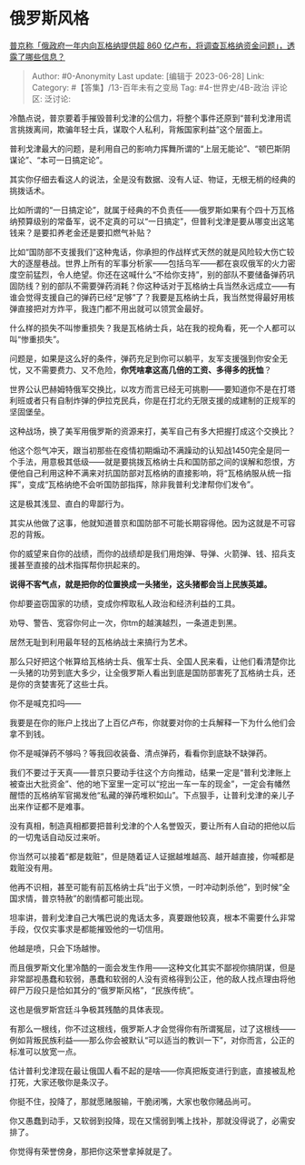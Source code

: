 # 俄罗斯风格
[普京称「俄政府一年内向瓦格纳提供超 860 亿卢布，将调查瓦格纳资金问题」，透露了哪些信息？](https://www.zhihu.com/question/609049162/answer/3093292542)

> Author: #0-Anonymity
> Last update: [编辑于 2023-06-28]
> Link:
> Category: #【答集】/13-百年未有之变局
> Tag: #4-世界史/4B-政治
> 评论区:
> 泛讨论:

冷酷点说，普京要着手摧毁普利戈津的公信力，将整个事件还原到“普利戈津用谎言挑拨离间，欺骗年轻士兵，谋取个人私利，背叛国家利益”这个层面上。

普利戈津最大的问题，是利用自己的影响力挥舞所谓的“上层无能论”、“顿巴斯阴谋论”、“本可一日搞定论”。

其实你仔细去看这人的说法，全是没有数据、没有人证、物证，无根无梢的经典的挑拨话术。

比如所谓的“一日搞定论”，就属于经典的不负责任——俄罗斯如果有个四十万瓦格纳预算级别的常备军，说不定真的可以“一日搞定”，但普利戈津是要从哪变出这笔钱来？是要扣养老金还是要扣燃气补贴？

比如“国防部不支援我们”这种鬼话，你承担的作战样式天然的就是风险较大伤亡较大的逐屋巷战。世界上所有的军事分析家——包括乌军——都在哀叹俄军的火力密度空前猛烈，令人绝望。你还在这喊什么“不给你支持”，别的部队不要储备弹药巩固防线？别的部队不需要弹药消耗？你这种话对于瓦格纳士兵当然永远成立——有谁会觉得支援自己的弹药已经“足够”了？我要是瓦格纳士兵，我当然觉得最好用核弹直接把对方炸平，我连门都不用出就可以领赏金最好。

什么样的损失不叫惨重损失？我是瓦格纳士兵，站在我的视角看，死一个人都可以叫“惨重损失”。

问题是，如果是这么好的条件，弹药充足到你可以躺平，友军支援强到你安全无忧，又不需要费力、又不危险，**你凭啥拿这高几倍的工资、多得多的抚恤**？

世界公认巴赫姆特俄军交换比，以攻方而言已经无可挑剔——要知道你不是在打塔利班或者只有自制炸弹的伊拉克民兵，你是在打北约无限支援的成建制的正规军的坚固堡垒。

这种战场，换了美军用俄罗斯的资源来打，美军自己有多大把握打成这个交换比？

他这个怨气冲天，跟当初那些在疫情初期煽动不满躁动的认知战1450完全是同一个手法，用意极其低级——就是要挑拨瓦格纳士兵和国防部之间的误解和怨恨，方便他自己利用这种不满来对抗国防部对瓦格纳的直接影响，将“瓦格纳服从统一指挥”，变成“瓦格纳绝不会听国防部指挥，除非我普利戈津帮你们发令”。

这是极其浅显、直白的卑鄙行为。

其实从他做了这事，他就知道普京和国防部不可能长期容得他。因为这就是不可容忍的背叛。

你的威望来自你的战绩，而你的战绩却是我们用炮弹、导弹、火箭弹、钱、招兵支援甚至直接的战术指挥帮你拱起来的。

**说得不客气点，就是把你的位置换成一头猪坐，这头猪都会当上民族英雄。**

你却要盗窃国家的功绩，变成你榨取私人政治和经济利益的工具。

劝导、警告、宽容你何止一次，你tm的越演越烈，一条道走到黑。

居然无耻到利用最年轻的瓦格纳战士来搞行为艺术。

那么只好把这个帐算给瓦格纳士兵、俄军士兵、全国人民来看，让他们看清楚你比一头猪的功劳到底大多少，让全俄罗斯人看出到底是国防部害死了瓦格纳士兵，还是你的贪婪害死了这些士兵。

你不是喊克扣吗——

我要是在你的账户上找出了上百亿卢布，你就要对你的士兵解释一下为什么他们会拿不到钱。

你不是喊弹药不够吗？等我回收装备、清点弹药，看看你到底缺不缺弹药。

我们不要过于天真——普京只要动手往这个方向推动，结果一定是“普利戈津账上被查出大批资金”、他的地下室里一定可以“挖出一车一车的现金”，一定会有幡然醒悟的瓦格纳军官揭发他“私藏的弹药堆积如山”。下点狠手，让普利戈津的亲儿子出来作证都不是难事。

没有真相，制造真相都要把普利戈津的个人名誉毁灭，要让所有人自动的把他以后的一切鬼话自动反过来听。

你当然可以接着“都是栽赃”，但是随着证人证据越堆越高、越开越直接，你喊都是栽赃没有用。

他再不识相，甚至可能有前瓦格纳士兵“出于义愤，一时冲动刺杀他”，到时候“全国求情，普京特赦”的剧情都可能出现。

坦率讲，普利戈津自己大嘴巴说的鬼话太多，真要跟他较真，根本不需要什么非常手段，仅仅实事求是都能摧毁他的一切信用。

他越是喷，只会下场越惨。

而且俄罗斯文化里冷酷的一面会发生作用——这种文化其实不鄙视你搞阴谋，但是非常鄙视愚蠢和软弱，愚蠢和软弱的人没有资格得到公正，他的敌人找点理由将他碎尸万段只是恰如其分的“俄罗斯风格”，“民族传统”。

这也是俄罗斯宫廷斗争极其残酷的具体表现。

有那么一根线，你不过这根线，俄罗斯人才会觉得你有所谓冤屈，过了这根线——例如背叛民族利益——那么你会被默认“可以适当的教训一下”，对你而言，公正的标准可以放宽一点。

估计普利戈津现在最让俄国人看不起的是啥——你真把叛变进行到底，直接被乱枪打死，大家还敬你是条汉子。

你挺不住，投降了，那就愿赌服输，干脆闭嘴，大家也敬你赌品尚可。

你又愚蠢到动手，又软弱到投降，现在又懦弱到嘴上找补，那就没得说了，必需安排了。

你觉得有荣誉傍身，那把你这荣誉拿掉就是了。
